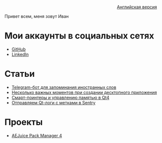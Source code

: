 <p align="right" width="100%"><a href="https://sploid.github.io/">Английская версия</a></p>

Привет всем, меня зовут Иван

# Мои аккаунты в социальных сетях

- [GitHub](https://github.com/sploid)
- [LinkedIn](https://www.linkedin.com/in/ivankrivenkov)

# Статьи

- [Telegram-бот для запоминания иностранных слов](https://sploid.github.io/ru/bot/)
- [Несколько важных моментов при создании десктопного приложения](https://sploid.github.io/ru/desktop_services/)
- [Cмарт-поинтеры и управлению памятью в Qt4](https://sploid.github.io/ru/ptrs/)
- [Отправляем Qt-логи с метками в Sentry](https://sploid.github.io/ru/logs/)

# Проекты

- [AEJuice Pack Manager 4](https://sploid.github.io/ru/projects/aejuice)
